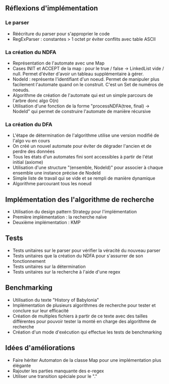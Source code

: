 ## Réflexions d'implémentation

### Le parser
* Réécriture du parser pour s'approprier le code
* RegExParser : constantes > 1 octet pr éviter conflits avec table ASCII

### La création du NDFA
* Représentation de l'automate avec une Map
* Cases INIT et ACCEPT de la map : pour le true / false -> LinkedList vide / null. Permet d'éviter d'avoir un tableau supplémentaire à gérer.
* NodeId : représente l'identifiant d'un noeud. Permet de manipuler plus facilement l'automate quand on le construit. C'est un Set de numéros de noeuds.
* Algorithme de création de l'automate qui est un simple parcours de l'arbre donc algo O(n)
* Utilisation d'une fonction de la forme "processNDFA(tree, final) -> NodeId" qui permet de construire l'automate de manière récursive

### La création du DFA
* L'étape de détermination de l'algorithme utilise une version modifié de l'algo vu en cours
* On créé un nouvel automate pour éviter de dégrader l'ancien et de perdre des données
* Tous les états d'un automates fini sont accessibles à partir de l'état initial (axiome)
* Utilisation d'une structure "(ensemble, NodeId)" pour associer à chaque ensemble une instance précise de NodeId
* Simple liste de travail qui se vide et se rempli de manière dynamique
* Algorithme parcourant tous les noeud

## Implémentation des l'algorithme de recherche
* Utilisation du design pattern Strategy pour l'implémentation
* Première implémentation : la recherche naïve
* Deuxième implémentation : KMP


## Tests
* Tests unitaires sur le parser pour vérifier la véracité du nouveau parser
* Tests unitaires que la création du NDFA pour s'assurrer de son fonctionnement
* Tests unitaires sur la détermination
* Tests unitaires sur la recherche à l'aide d'une regex

## Benchmarking
* Utilisation du texte "History of Babylonia"
* Implémentation de plusieurs algorithmes de recherche pour tester et conclure sur leur efficacité
* Création de multiples fichiers à partir de ce texte avec des tailles différentes pour pouvoir tester la monté en charge des algorithme de recherche
* Création d'un mode d'exécution qui effectue les tests de benchmarking

## Idées d'améliorations
* Faire hériter Automaton de la classe Map pour une implémentation plus élégante
* Rajouter les parties manquante des e-regex
* Utiliser une transition spéciale pour le "."
